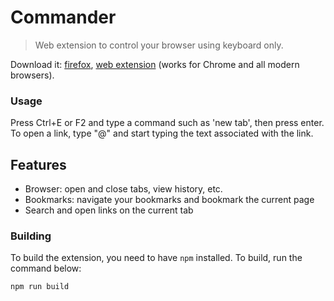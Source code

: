 # Commander
> Web extension to control your browser using keyboard only.

Download it: [firefox](https://addons.mozilla.org/en-US/firefox/addon/commander), [web extension](https://github.com/robingzk/mchacks2018/raw/master/commander.xpi) (works for Chrome and all modern browsers).

### Usage
Press Ctrl+E or F2 and type a command such as 'new tab', then press enter. To open a link, type "@" and start typing
the text associated with the link.

## Features
* Browser: open and close tabs, view history, etc.
* Bookmarks: navigate your bookmarks and bookmark the current page
* Search and open links on the current tab

### Building
To build the extension, you need to have `npm` installed. To build, run the command below:
```bash
npm run build
```
